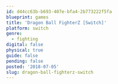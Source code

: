 ```yaml
---
id: d44cc63b-b693-407e-bfa4-2b773222f5fa
blueprint: games
title: 'Dragon Ball FighterZ [Switch]'
platform: switch
genre:
  - fighting
digital: false
physical: true
guide: false
pending: false
posted: '2018-07-05'
slug: dragon-ball-fighterz-switch
---
```

